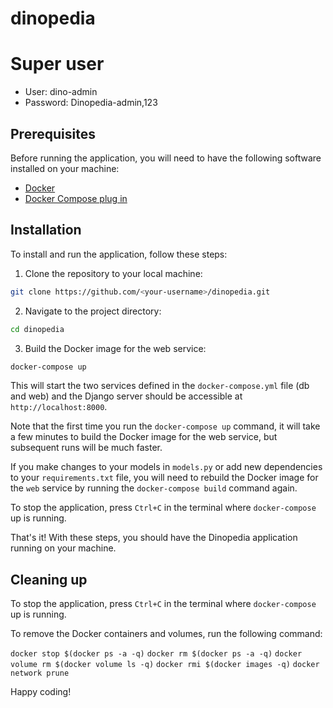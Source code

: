 # dinopedia
# Super user
- User: dino-admin
- Password: Dinopedia-admin,123

## Prerequisites
Before running the application, you will need to have the following software installed on your machine:

* [Docker](https://docs.docker.com/install/)
* [Docker Compose plug in](https://docs.docker.com/compose/install/)

## Installation
To install and run the application, follow these steps:

1. Clone the repository to your local machine:

```bash
git clone https://github.com/<your-username>/dinopedia.git
```

2. Navigate to the project directory:

```bash
cd dinopedia
```

3. Build the Docker image for the web service:

```bash
docker-compose up
```


This will start the two services defined in the `docker-compose.yml` file (db and web) and the Django server should be accessible at `http://localhost:8000`.

Note that the first time you run the `docker-compose up` command, it will take a few minutes to build the Docker image for the web service, but subsequent runs will be much faster.

If you make changes to your models in `models.py` or add new dependencies to your `requirements.txt` file, you will need to rebuild the Docker image for the `web` service by running the `docker-compose build` command again.

To stop the application, press `Ctrl+C` in the terminal where `docker-compose` up is running.

That's it! With these steps, you should have the Dinopedia application running on your machine.

## Cleaning up
To stop the application, press `Ctrl+C` in the terminal where `docker-compose` up is running.

To remove the Docker containers and volumes, run the following command:

`docker stop $(docker ps -a -q)`
`docker rm $(docker ps -a -q)`
`docker volume rm $(docker volume ls -q)`
`docker rmi $(docker images -q)`
`docker network prune`

Happy coding!
